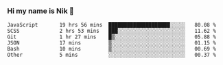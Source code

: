 ### Hi my name is Nik 👋

<!--
**NikDoe/NikDoe** is a ✨ _special_ ✨ repository because its `README.md` (this file) appears on your GitHub profile.

Here are some ideas to get you started:

- 🔭 I’m currently working on ...
- 🌱 I’m currently learning ...
- 👯 I’m looking to collaborate on ...
- 🤔 I’m looking for help with ...
- 💬 Ask me about ...
- 📫 How to reach me: ...
- 😄 Pronouns: ...
- ⚡ Fun fact: ...
-->

<!--START_SECTION:waka-->

```text
JavaScript       19 hrs 56 mins  ████████████████████░░░░░   80.08 %
SCSS             2 hrs 53 mins   ███░░░░░░░░░░░░░░░░░░░░░░   11.62 %
Git              1 hr 27 mins    █▒░░░░░░░░░░░░░░░░░░░░░░░   05.88 %
JSON             17 mins         ▒░░░░░░░░░░░░░░░░░░░░░░░░   01.15 %
Bash             10 mins         ▒░░░░░░░░░░░░░░░░░░░░░░░░   00.69 %
Other            5 mins          ░░░░░░░░░░░░░░░░░░░░░░░░░   00.37 %
```

<!--END_SECTION:waka-->
